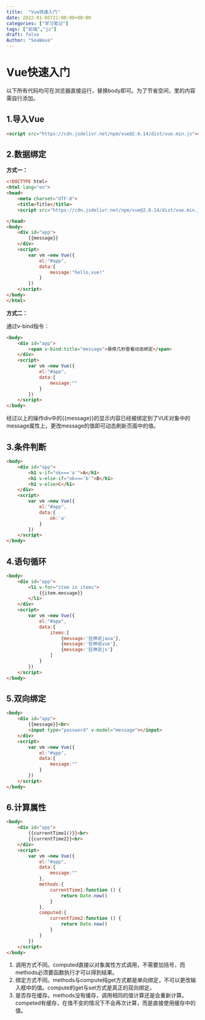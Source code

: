 ```yaml
---
title:  "Vue快速入门"
date: 2022-01-05T21:00:00+08:00
categories: ["学习笔记"]
tags: ["前端","js"]
draft: false
Author: "SeaWave"
---
```

# Vue快速入门

以下所有代码均可在浏览器直接运行，替换body即可。为了节省空间，<head>里的内容需自行添加。

## 1.导入Vue

```html
<script src="https://cdn.jsdelivr.net/npm/vue@2.6.14/dist/vue.min.js"></script>
```

## 2.数据绑定

**方式一：**

```html
<!DOCTYPE html>
<html lang="en">
<head>
    <meta charset="UTF-8">
    <title>Title</title>
    <script src="https://cdn.jsdelivr.net/npm/vue@2.6.14/dist/vue.min.js"></script>

</head>
<body>
    <div id="app">
        {{message}}
    </div>
    <script>
        var vm =new Vue({
            el:"#app",
            data:{
                message:"hello,vue!"
            }
        })
    </script>
</body>
</html>
```

**方式二：**

通过v-bind指令：

```html
<body>
    <div id="app">
        <span v-bind:title="message">悬停几秒查看动态绑定</span>
    </div>
    <script>
        var vm =new Vue({
            el:"#app",
            data:{
                message:""
            }
        })
    </script>
</body>
```

经过以上的操作div中的{{message}}的显示内容已经被绑定到了VUE对象中的message属性上，更改message的值即可动态刷新页面中的值。

## 3.条件判断

```html
<body>
    <div id="app">
        <h1 v-if="ok==='a'">A</h1>
        <h1 v-else-if="ok==='b'">B</h1>
        <h1 v-else>C</h1>
    </div>
    <script>
        var vm =new Vue({
            el:"#app",
            data:{
                ok:'a'
            }
        })
    </script>
</body>
```

## 4.语句循环

```html
<body>
    <div id="app">
        <li v-for="item in items">
            {{item.message}}
        </li>
    </div>
    <script>
        var vm =new Vue({
            el:"#app",
            data:{
                items:[
                    {message:'狂神说java'},
                    {message:'狂神说vue'},
                    {message:'狂神说js'}
                ]
            }
        })
    </script>
</body>
```

## 5.双向绑定

```html
<body>
    <div id="app">
        {{message}}<br>
        <input type="password" v-model="message"></input>
    </div>
    <script>
        var vm =new Vue({
            el:"#app",
            data:{
                message:""
            }
        })
    </script>
</body>
```

## 6.计算属性

```html
<body>
    <div id="app">
        {{currentTime1()}}<br>
        {{currentTime2}}<br>
    </div>
    <script>
        var vm =new Vue({
            el:"#app",
            data:{
                message:""
            },
            methods:{
                currentTime1:function () {
                    return Date.now()
                }
            },
            computed:{
                currentTime2:function () {
                    return Date.now()
                }
            }
        })
    </script>
</body>
```

1. 调用方式不同。computed直接以对象属性方式调用，不需要加括号，而methods必须要函数执行才可以得到结果。
2. 绑定方式不同。methods与compute纯get方式都是单向绑定，不可以更改输入框中的值。compute的get与set方式是真正的双向绑定。
3. 是否存在缓存。methods没有缓存，调用相同的值计算还是会重新计算。competed有缓存，在值不变的情况下不会再次计算，而是直接使用缓存中的值。